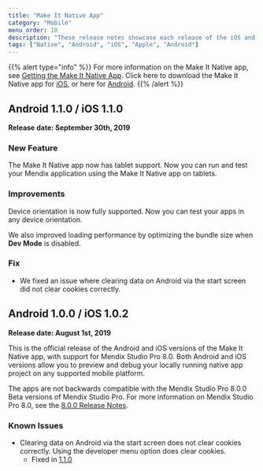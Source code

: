 ```yaml
---
title: "Make It Native App"
category: "Mobile"
menu_order: 10
description: "These release notes showcase each release of the iOS and Android Make It Native app versions."
tags: ["Native", "Android", "iOS", "Apple", "Android"]
---
```


{{% alert type="info" %}}
For more information on the Make It Native app, see [Getting the Make It Native App](/refguide/getting-the-make-it-native-app). Click here to download the Make It Native app for [iOS](https://apps.apple.com/app/make-it-native/id1334081181), or here for [Android](https://play.google.com/store/apps/details?id=com.mendix.developerapp).
{{% /alert %}}

## Android 1.1.0 / iOS 1.1.0

**Release date: September 30th, 2019**

### New Feature

The Make It Native app now has tablet support. Now you can run and test your Mendix application using the Make It Native app on tablets. 

### Improvements

Device orientation is now fully supported. Now you can test your apps in any device orientation.

We also improved loading performance by optimizing the bundle size when **Dev Mode** is disabled. 

### Fix

* <a name="153"></a>We fixed an issue where clearing data on Android via the start screen did not clear cookies correctly.

## Android 1.0.0 / iOS 1.0.2

**Release date: August 1st, 2019**

This is the official release of the Android and iOS versions of the Make It Native app, with support for Mendix Studio Pro 8.0. Both Android and iOS versions allow you to preview and debug your locally running native app project on any supported mobile platform.

The apps are not backwards compatible with the Mendix Studio Pro 8.0.0 Beta versions of Mendix Studio Pro. For more information on Mendix Studio Pro 8.0, see the [8.0.0 Release Notes](/releasenotes/studio-pro/8.0).

### Known Issues

* Clearing data on Android via the start screen does not clear cookies correctly. Using the developer menu option does clear cookies.
	* Fixed in [1.1.0](#153) 
